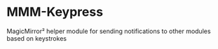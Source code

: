 # MMM-Keypress
MagicMirror² helper module for sending notifications to other modules based on keystrokes
